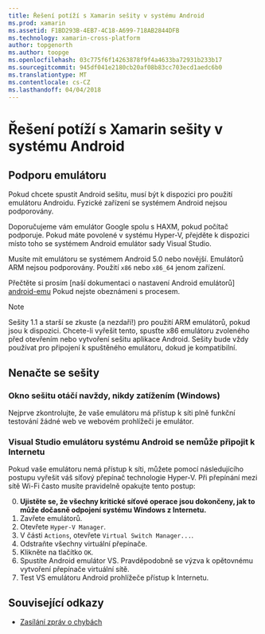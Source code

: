 ```yaml
---
title: Řešení potíží s Xamarin sešity v systému Android
ms.prod: xamarin
ms.assetid: F1BD293B-4EB7-4C18-A699-718AB2844DFB
ms.technology: xamarin-cross-platform
author: topgenorth
ms.author: toopge
ms.openlocfilehash: 03c775f6f14263878f9f4a4633ba72931b233b17
ms.sourcegitcommit: 945df041e2180cb20af08b83cc703ecd1aedc6b0
ms.translationtype: MT
ms.contentlocale: cs-CZ
ms.lasthandoff: 04/04/2018
---
```

# <a name="troubleshooting-xamarin-workbooks-on-android"></a>Řešení potíží s Xamarin sešity v systému Android

## <a name="emulator-support"></a>Podporu emulátoru

Pokud chcete spustit Android sešitu, musí být k dispozici pro použití emulátoru Androidu. Fyzické zařízení se systémem Android nejsou podporovány.

Doporučujeme vám emulátor Google spolu s HAXM, pokud počítač podporuje.
Pokud máte povolené v systému Hyper-V, přejděte k dispozici místo toho se systémem Android emulátor sady Visual Studio.

Musíte mít emulátoru se systémem Android 5.0 nebo novější. Emulátorů ARM nejsou podporovány. Použití `x86` nebo `x86_64` jenom zařízení.

Přečtěte si prosím [naší dokumentaci o nastavení Android emulátorů] [ android-emu] Pokud nejste obeznámeni s procesem.

> [!NOTE]
> Sešity 1.1 a starší se zkuste (a nezdaří!) pro použití ARM emulátorů, pokud jsou k dispozici. Chcete-li vyřešit tento, spusťte x86 emulátoru zvoleného před otevřením nebo vytvoření sešitu aplikace Android. Sešity bude vždy používat pro připojení k spuštěného emulátoru, dokud je kompatibilní.

## <a name="workbooks-wont-load"></a>Nenačte se sešity

### <a name="workbook-window-spins-forever-never-loads-windows"></a>Okno sešitu otáčí navždy, nikdy zatížením (Windows)

Nejprve zkontrolujte, že vaše emulátoru má přístup k síti plně funkční testování žádné web ve webovém prohlížeči je emulátor.

### <a name="visual-studio-android-emulator-cannot-connect-to-the-internet"></a>Visual Studio emulátoru systému Android se nemůže připojit k Internetu

Pokud vaše emulátoru nemá přístup k síti, můžete pomocí následujícího postupu vyřešit váš síťový přepínač technologie Hyper-V. Při přepínání mezi sítě Wi-Fi často musíte pravidelně opakujte tento postup:

0. **Ujistěte se, že všechny kritické síťové operace jsou dokončeny, jak to může dočasně odpojení systému Windows z Internetu.**
1. Zavřete emulátorů.
2. Otevřete `Hyper-V Manager`.
3. V části `Actions`, otevřete `Virtual Switch Manager...`.
4. Odstraňte všechny virtuální přepínače.
5. Klikněte na tlačítko `OK`.
6. Spustíte Android emulátor VS. Pravděpodobně se výzva k opětovnému vytvoření přepínače virtuální sítě.
7. Test VS emulátoru Android prohlížeče přístup k Internetu.

[android-emu]: https://developer.xamarin.com/guides/android/deployment,_testing,_and_metrics/debug-on-emulator/


## <a name="related-links"></a>Související odkazy

- [Zasílání zpráv o chybách](~/tools/workbooks/install.md#reporting-bugs)
